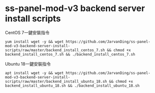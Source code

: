 # ss-panel-mod-v3 backend server install scripts
CentOS 7一鍵安裝指令
```
yum install wget -y && wget https://github.com/JarvanDing/ss-panel-mod-v3-backend-server-install-scripts/raw/master/backend_install_centos_7.sh && chmod +x backend_install_centos_7.sh && ./backend_install_centos_7.sh
```
Ubuntu 18一鍵安裝指令
```
apt install wget -y && wget https://github.com/JarvanDing/ss-panel-mod-v3-backend-server-install-scripts/raw/master/backend_install_ubuntu_18.sh && chmod +x backend_install_ubuntu_18.sh && ./backend_install_ubuntu_18.sh
```
